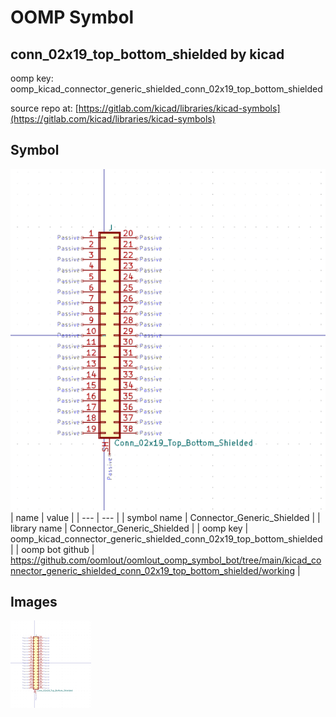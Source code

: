 # OOMP Symbol  
## conn_02x19_top_bottom_shielded  by kicad  
  
oomp key: oomp_kicad_connector_generic_shielded_conn_02x19_top_bottom_shielded  
  
source repo at: [https://gitlab.com/kicad/libraries/kicad-symbols](https://gitlab.com/kicad/libraries/kicad-symbols)  
## Symbol  
  
[![working.png](working_600.png)](working.png)  
| name | value | 
| --- | --- | 
| symbol name | Connector_Generic_Shielded | 
| library name | Connector_Generic_Shielded | 
| oomp key | oomp_kicad_connector_generic_shielded_conn_02x19_top_bottom_shielded | 
| oomp bot github | https://github.com/oomlout/oomlout_oomp_symbol_bot/tree/main/kicad_connector_generic_shielded_conn_02x19_top_bottom_shielded/working | 
## Images  
  
[![working.png](working_140.png)](working.png)  
